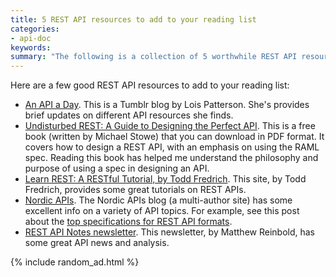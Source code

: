 ```yaml
---
title: 5 REST API resources to add to your reading list
categories:
- api-doc
keywords:
summary: "The following is a collection of 5 worthwhile REST API resources (blogs, newsletters, or other tutorials) to add to your API reading list."
---
```


Here are a few good REST API resources to add to your reading list:

* [An API a Day](http://anapiaday.tumblr.com/). This is a Tumblr blog by Lois Patterson. She's provides brief updates on different API resources she finds.
* [Undisturbed REST: A Guide to Designing the Perfect API](https://www.mulesoft.com/lp/ebook/api/restbook). This is a free book (written by Michael Stowe) that you can download in PDF format. It covers how to design a REST API, with an emphasis on using the RAML spec. Reading this book has helped me understand the philosophy and purpose of using a spec in designing an API.
* [Learn REST: A RESTful Tutorial, by Todd Fredrich](http://www.restapitutorial.com/). This site, by Todd Fredrich, provides some great tutorials on REST APIs.
* [Nordic APIs](http://nordicapis.com/blog/). The Nordic APIs blog (a multi-author site) has some excellent info on a variety of API topics. For example, see this post about the [top specifications for REST API formats](http://nordicapis.com/top-specification-formats-for-rest-apis/).
* [REST API Notes newsletter](http://tinyletter.com/RESTAPINotes). This newsletter, by Matthew Reinbold, has some great API news and analysis.

{% include random_ad.html %}
